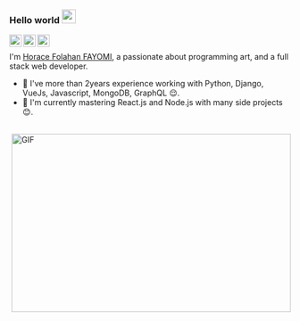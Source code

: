 ### Hello world <img src="https://media.giphy.com/media/hvRJCLFzcasrR4ia7z/giphy.gif" width="25px">
<a href="https://discord.gg/fTz5npvkpy">
  <img align="left" alt="Horace FAYOMI Discord" width="22px" src="https://raw.githubusercontent.com/peterthehan/peterthehan/master/assets/discord.svg" />
</a>
<a href="https://twitter.com/fayomihorace">
  <img align="left" alt="Horace FAYOMI | Twitter" width="22px" src="https://raw.githubusercontent.com/peterthehan/peterthehan/master/assets/twitter.svg" />
</a>
<a href="https://www.linkedin.com/in/horace-fayomi-b58a98177/">
  <img align="left" alt="Horace FAYOMI LinkedIN" width="22px" src="https://raw.githubusercontent.com/peterthehan/peterthehan/master/assets/linkedin.svg" />
</a>

<br />

I'm [Horace Folahan FAYOMI](), a passionate about programming art, and a full stack web developer.
  
- 💼 I've more than 2years experience working with Python, Django, VueJs, Javascript, MongoDB, GraphQL :relieved:. 
- 💬 I'm currently mastering React.js and Node.js with many side projects :blush:.
<br />

  <img align="right" alt="GIF" src="https://github.com/abhisheknaiidu/abhisheknaiidu/blob/master/code.gif?raw=true" width="500" height="320" />
